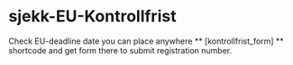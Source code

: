 # sjekk-EU-Kontrollfrist
Check EU-deadline date you can place anywhere ** [kontrollfrist_form] ** shortcode and get form there to submit registration number.
